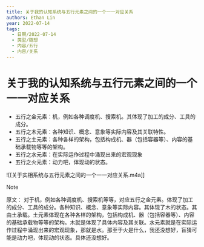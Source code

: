 ```yaml
---
title: 关于我的认知系统与五行元素之间的一个一一对应关系
authors: Ethan Lin
year: 2022-07-14 
tags:
  - 日期/2022-07-14 
  - 类型/随想 
  - 内容/五行 
  - 内容/关系 
---
```



# 关于我的认知系统与五行元素之间的一个一一对应关系







- 五行之金元素：机，例如各种调度机、搜索机。其体现了加工的成分、工具的成分。
- 五行之木元素：各种知识、概念、意象等实际内容及其关联特性。
- 五行之土元素：各种各样的架构，包括构成机、器（包括容器等）、内容的基础承载物等等的架构。
- 五行之水元素：在实际运作过程中涌现出来的宏观现象
- 五行之火元素：动力吧，体现动的状态。




![[关于实相系统与五行元素之间的一个一一对应关系.m4a]]


> [!note] 
> 原文：
> 对于机，例如各种调度机、搜索机等等，对应五行之金元素。体现了加工的成分、工具的成分。各种知识、概念、意象等实际内容。其体现了木的状态。其由土承载。土元素体现在各种各样的架构，包括构成机、器（包括容器等）、内容的基础承载物等等的架构。木就是体现了具体内容及其关联。水元素就是在实际运作过程中涌现出来的宏观现象，那就是水。那至于火是什么，我还没想好，盲猜可能是动力吧，体现动的状态。具体还没想好。





